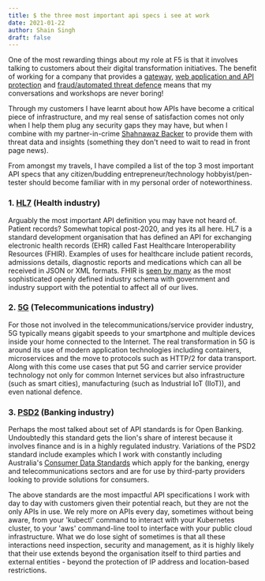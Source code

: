 ```yaml
---
title: $ the three most important api specs i see at work
date: 2021-01-22
author: Shain Singh
draft: false
---
```


One of the most rewarding things about my role at F5 is that it involves talking to customers about their digital transformation initiatives.
The benefit of working for a company that provides a [gateway](https://www.nginx.com/solutions/api-management-gateway/), [web application and API protection](https://www.f5.com/solutions/application-security/web-app-and-api-protection) and [fraud/automated threat defence](https://www.shapesecurity.com/attacks) means that my conversations and workshops are never boring!

Through my customers I have learnt about how APIs have become a critical piece of infrastructure, and my real sense of satisfaction comes not only when I help them plug any security gaps they may have, but when I combine with my partner-in-crime [Shahnawaz Backer](https://www.linkedin.com/in/backers/) to provide them with threat data and insights (something they don't need to wait to read in front page news).

From amongst my travels, I have compiled a list of the top 3 most important API specs that any citizen/budding entrepreneur/technology hobbyist/pen-tester should become familiar with in my personal order of noteworthiness.

### 1. [HL7](http://hl7.org/fhir/) (Health industry)
Arguably the most important API definition you may have not heard of. Patient records? Somewhat topical post-2020, and yes its all here. HL7 is a standard development organisation that has defined an API for exchanging electronic health records (EHR) called Fast Healthcare Interoperability Resources (FHIR). Examples of uses for healthcare include patient records, admissions details, diagnostic reports and medications which can all be received in JSON or XML formats. FHIR is [seen by many](https://apievangelist.com/2019/09/18/creating-a-postman-collection-for-the-fast-healthcare-interoperability-resources-fhir-specification/) as the most sophisticated openly defined industry schema with government and industry support with the potential to affect all of our lives.

### 2. [5G](https://forge.etsi.org/rep/3GPP/5G_APIs) (Telecommunications industry)
For those not involved in the telecommunications/service provider industry, 5G typically means gigabit speeds to your smartphone and multiple devices inside your home connected to the Internet. The real transformation in 5G is around its use of modern application technologies including containers, microservices and the move to protocols such as HTTP/2 for data transport. Along with this come use cases that put 5G and carrier service provider technology not only for common Internet services but also infrastructure (such as smart cities), manufacturing (such as Industrial IoT (IIoT)), and even national defence.

### 3. [PSD2](https://standards.openbanking.org.uk/api-specifications/) (Banking industry)
Perhaps the most talked about set of API standards is for Open Banking. Undoubtedly this standard gets the lion's share of interest because it involves finance and is in a highly regulated industry. Variations of the PSD2 standard include examples which I work with constantly including Australia's [Consumer Data Standards](https://consumerdatastandardsaustralia.github.io/standards/#introduction) which apply for the banking, energy and telecommunications sectors and are for use by third-party providers looking to provide solutions for consumers.

The above standards are the most impactful API specifications I work with day to day with customers given their potential reach, but they are not the only APIs in use. We rely more on APIs every day, sometimes without being aware, from your 'kubectl' command to interact with your Kubernetes cluster, to your 'aws' command-line tool to interface with your public cloud infrastructure. What we do lose sight of sometimes is that all these interactions need inspection, security and management, as it is highly likely that their use extends beyond the organisation itself to third parties and external entities - beyond the protection of IP address and location-based restrictions. 

